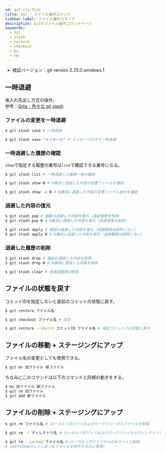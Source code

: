 ```yaml
---
id: git-cli-file
title: Git - ファイル操作コマンド
sidebar_label: ファイル操作コマンド
description: Gitのファイル操作コマンドページ
keywords:
  - Git
  - stash
  - restore
  - checkout
  - mv
  - rm
---
```


- 検証バージョン：git version 2.25.0.windows.1

## 一時退避
後入れ先出し方式の操作。  
参考：[Qiita - 色々な git stash](https://qiita.com/akasakas/items/768c0b563b96f8a9be9d)

### ファイルの変更を一時退避
```bash
$ git stash save # 一時退避

$ git stash save "メッセージ" # メッセージ付きで一時退避
```

### 一時退避した履歴の確認
`show`で指定する履歴の番号は`list`で確認できる番号になる。
```bash
$ git stash list # 一時退避した履歴一覧の確認

$ git stash show N # N番目に退避した内容の変更ファイルを確認

$ git stash show -p N # N番目に退避した内容の変更ファイル差分を確認
```

### 退避した内容の復元
```bash
$ git stash pop # 最新の退避した内容を復元（退避履歴を削除）
$ git stash pop N # N番目に退避した内容を復元（退避履歴を削除）

$ git stash apply # 最新の退避した内容を復元（退避履歴は削除しない）
$ git stash apply N # N番目に退避した内容を復元（退避履歴は削除しない）
```

### 退避した履歴の削除
```bash
$ git stash drop # 最新の退避した内容を削除
$ git stash drop N # N番目に退避した内容を削除

$ git stash clear # 前退避履歴の削除
```

## ファイルの状態を戻す
コミットIDを指定しないと直前のコミットの状態に戻す。
```bash
$ git restore ファイル名

$ git checkout ファイル名 # 旧式

$ git restore --source コミットID ファイル名 # 指定コミットでの状態に戻す
```

## ファイルの移動 + ステージングにアップ
ファイル名の変更としても使用できる。
```bash
$ git mv 旧ファイル 新ファイル
```
ちなみにこのコマンドは以下のコマンドと同様の動きをする。
```bash
$ mv 旧ファイル 新ファイル
$ git rm 旧ファイル
$ git add 新ファイル
```

## ファイルの削除 + ステージングにアップ
```bash
$ git rm ファイル名 # ローカルリポジトリおよびワークツリーからファイルを削除

$ git rm -r ディレクトリ名 # ローカルリポジトリおよびワークツリーからディレクトリとファイルを削除

$ git rm --cached ファイル名 # ローカルリポジトリからのみファイル削除
# addやcommitしてしまったファイルを除外するのに使用）
```
